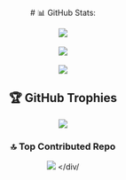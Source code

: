 <div align="center">
# 📊 GitHub Stats:
  
![](https://github-readme-stats.vercel.app/api?username=yusufakdenizxd&theme=dark&hide_border=false&include_all_commits=false&count_private=false)<br/><br/>
![](https://github-readme-streak-stats.herokuapp.com/?user=yusufakdenizxd&theme=dark&hide_border=false)<br/><br/>
![](https://github-readme-stats.vercel.app/api/top-langs/?username=yusufakdenizxd&theme=dark&hide_border=false&include_all_commits=false&count_private=false&layout=compact)

## 🏆 GitHub Trophies
![](https://github-profile-trophy.vercel.app/?username=yusufakdenizxd&theme=radical&no-frame=false&no-bg=false&margin-w=4)

### 🔝 Top Contributed Repo
![](https://github-contributor-stats.vercel.app/api?username=yusufakdenizxd&limit=5&theme=dark&combine_all_yearly_contributions=true)
</div/
